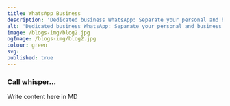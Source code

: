 ```yaml
---
title: WhatsApp Business
description: 'Dedicated business WhatsApp: Separate your personal and business chats with ease.'
alt: 'Dedicated business WhatsApp: Separate your personal and business chats with ease.'
image: /blogs-img/blog2.jpg
ogImage: /blogs-img/blog2.jpg
colour: green
svg: 
published: true
---
```



### Call whisper...
Write content here in MD
